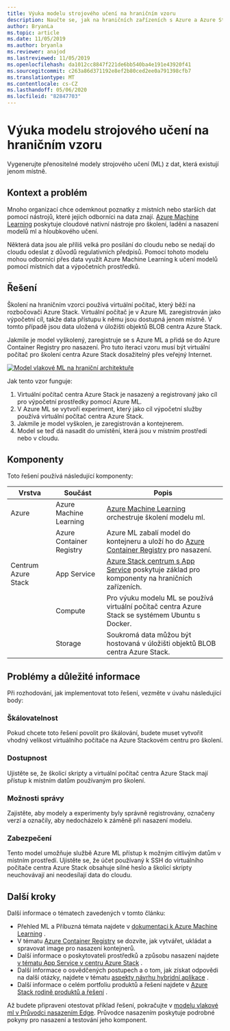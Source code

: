 ```yaml
---
title: Výuka modelu strojového učení na hraničním vzoru
description: Naučte se, jak na hraničních zařízeních s Azure a Azure Stack hub dělat školení modelu Machine Learning.
author: BryanLa
ms.topic: article
ms.date: 11/05/2019
ms.author: bryanla
ms.reviewer: anajod
ms.lastreviewed: 11/05/2019
ms.openlocfilehash: da1012cc8847f221de6bb540ba4e191e43920f41
ms.sourcegitcommit: c263a86d371192e8ef2b80ced2ee0a791398cfb7
ms.translationtype: MT
ms.contentlocale: cs-CZ
ms.lasthandoff: 05/06/2020
ms.locfileid: "82847703"
---
```

# <a name="train-machine-learning-model-at-the-edge-pattern"></a>Výuka modelu strojového učení na hraničním vzoru

Vygenerujte přenositelné modely strojového učení (ML) z dat, která existují jenom místně.

## <a name="context-and-problem"></a>Kontext a problém

Mnoho organizací chce odemknout poznatky z místních nebo starších dat pomocí nástrojů, které jejich odborníci na data znají. [Azure Machine Learning](/azure/machine-learning/) poskytuje cloudové nativní nástroje pro školení, ladění a nasazení modelů ml a hloubkového učení.  

Některá data jsou ale příliš velká pro posílání do cloudu nebo se nedají do cloudu odeslat z důvodů regulativních předpisů. Pomocí tohoto modelu mohou odborníci přes data využít Azure Machine Learning k učení modelů pomocí místních dat a výpočetních prostředků.

## <a name="solution"></a>Řešení

Školení na hraničním vzorci používá virtuální počítač, který běží na rozbočovači Azure Stack. Virtuální počítač je v Azure ML zaregistrován jako výpočetní cíl, takže data přístupu k němu jsou dostupná jenom místně. V tomto případě jsou data uložená v úložišti objektů BLOB centra Azure Stack.

Jakmile je model vyškolený, zaregistruje se s Azure ML a přidá se do Azure Container Registry pro nasazení. Pro tuto iteraci vzoru musí být virtuální počítač pro školení centra Azure Stack dosažitelný přes veřejný Internet.

[![Model vlakové ML na hraniční architektuře](media/pattern-train-ml-model-at-edge/solution-architecture.png)](media/pattern-train-ml-model-at-edge/solution-architecture.png)

Jak tento vzor funguje:

1. Virtuální počítač centra Azure Stack je nasazený a registrovaný jako cíl pro výpočetní prostředky pomocí Azure ML.
2. V Azure ML se vytvoří experiment, který jako cíl výpočetní služby používá virtuální počítač centra Azure Stack.
3. Jakmile je model vyškolen, je zaregistrován a kontejnerem.
4. Model se teď dá nasadit do umístění, která jsou v místním prostředí nebo v cloudu.

## <a name="components"></a>Komponenty

Toto řešení používá následující komponenty:

| Vrstva | Součást | Popis |
|----------|-----------|-------------|
| Azure | Azure Machine Learning | [Azure Machine Learning](/azure/machine-learning/) orchestruje školení modelu ml. |
| | Azure Container Registry | Azure ML zabalí model do kontejneru a uloží ho do [Azure Container Registry](/azure/container-registry/) pro nasazení.|
| Centrum Azure Stack | App Service | [Azure Stack centrum s App Service](/azure-stack/operator/azure-stack-app-service-overview) poskytuje základ pro komponenty na hraničních zařízeních. |
| | Compute | Pro výuku modelu ML se používá virtuální počítač centra Azure Stack se systémem Ubuntu s Docker. |
| | Storage | Soukromá data můžou být hostovaná v úložišti objektů BLOB centra Azure Stack. |

## <a name="issues-and-considerations"></a>Problémy a důležité informace

Při rozhodování, jak implementovat toto řešení, vezměte v úvahu následující body:

### <a name="scalability"></a>Škálovatelnost

Pokud chcete toto řešení povolit pro škálování, budete muset vytvořit vhodný velikost virtuálního počítače na Azure Stackovém centru pro školení.

### <a name="availability"></a>Dostupnost

Ujistěte se, že školicí skripty a virtuální počítač centra Azure Stack mají přístup k místním datům používaným pro školení.

### <a name="manageability"></a>Možnosti správy

Zajistěte, aby modely a experimenty byly správně registrovány, označeny verzí a označily, aby nedocházelo k záměně při nasazení modelu.

### <a name="security"></a>Zabezpečení

Tento model umožňuje službě Azure ML přístup k možným citlivým datům v místním prostředí. Ujistěte se, že účet používaný k SSH do virtuálního počítače centra Azure Stack obsahuje silné heslo a školicí skripty neuchovávají ani neodesílají data do cloudu.

## <a name="next-steps"></a>Další kroky

Další informace o tématech zavedených v tomto článku:

- Přehled ML a Příbuzná témata najdete v [dokumentaci k Azure Machine Learning](/azure/machine-learning) .
- V tématu [Azure Container Registry](/azure/container-registry/) se dozvíte, jak vytvářet, ukládat a spravovat image pro nasazení kontejnerů.
- Další informace o poskytovateli prostředků a způsobu nasazení najdete [v tématu App Service v centru Azure Stack](/azure-stack/operator/azure-stack-app-service-overview) .
- Další informace o osvědčených postupech a o tom, jak získat odpovědi na další otázky, najdete v tématu [aspekty návrhu hybridní aplikace](overview-app-design-considerations.md) .
- Další informace o celém portfoliu produktů a řešení najdete v [Azure Stack rodině produktů a řešení](/azure-stack) .

Až budete připraveni otestovat příklad řešení, pokračujte v [modelu vlakové ml v Průvodci nasazením Edge](https://aka.ms/edgetrainingdeploy). Průvodce nasazením poskytuje podrobné pokyny pro nasazení a testování jeho komponent.
